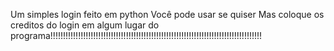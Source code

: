 Um simples login feito em python
Você pode usar se quiser 
Mas coloque os creditos do login em algum lugar do programa!!!!!!!!!!!!!!!!!!!!!!!!!!!!!!!!!!!!!!!!!!!!!!!!!!!!!!!!!!!!!!!!!!!!!!!!!!!!!!!!!!!!
